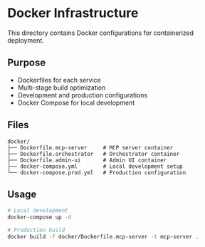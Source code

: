 # Docker Infrastructure

This directory contains Docker configurations for containerized deployment.

## Purpose
- Dockerfiles for each service
- Multi-stage build optimization
- Development and production configurations
- Docker Compose for local development

## Files
```
docker/
├── Dockerfile.mcp-server     # MCP server container
├── Dockerfile.orchestrator   # Orchestrator container  
├── Dockerfile.admin-ui       # Admin UI container
├── docker-compose.yml        # Local development setup
└── docker-compose.prod.yml   # Production configuration
```

## Usage
```bash
# Local development
docker-compose up -d

# Production build
docker build -f docker/Dockerfile.mcp-server -t mcp-server .
```